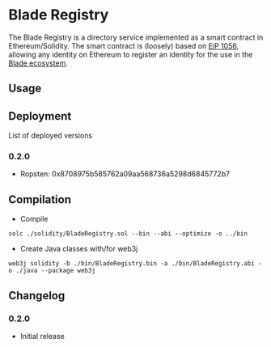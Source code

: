 # Blade Registry

The Blade Registry is a directory service implemented as a smart contract in Ethereum/Solidity. The smart contract is (loosely) based on [EiP 1056](https://eips.ethereum.org/EIPS/eip-1056), allowing any identity on Ethereum to register an identity for the use in the [Blade ecosystem](https://github.com/blade-net).

## Usage

## Deployment

List of deployed versions

### 0.2.0

* Ropsten: 0x8708975b585762a09aa568736a5298d6845772b7

## Compilation

* Compile

```solc ./solidity/BladeRegistry.sol --bin --abi --optimize -o ../bin```

* Create Java classes with/for web3j

```web3j solidity -b ./bin/BladeRegistry.bin -a ./bin/BladeRegistry.abi -o ./java --package web3j```

## Changelog

### 0.2.0
* Initial release
